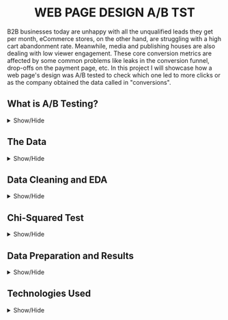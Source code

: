<h1 align='center'>WEB PAGE DESIGN A/B TST</h1> 

B2B businesses today are unhappy with all the unqualified leads they get per month, eCommerce stores, on the other hand, are struggling with a high cart abandonment rate. Meanwhile, media and publishing houses are also dealing with low viewer engagement. These core conversion metrics are affected by some common problems like leaks in the conversion funnel, drop-offs on the payment page, etc. In this project I will showcase how a web page's design was A/B tested to check which one led to more clicks or as the company obtained the data called in "conversions".

## What is A/B Testing?
<details>
<a name="File_Description"></a>
<summary>Show/Hide</summary>
<br>
  
A/B tests are one of the most powerful tools in a Data Scientists arsenal which is widely used in the industry to test features/products on a small group of people to perceive how it will be received by the end customer. A Product Data Scientists competency in A/B testing is at the core of their work. One thing to remember is that not every idea needs to be A/B tested. Some ideas can be expensive to test even on a small scale, so we have to be wise about which ideas to actually test on. This particular company decided this idea was worth testing and they have collected the data. I will be analyzing the data and conducting a statistical hypothesis test to determine whether the differences in user preference of one web page design over the other, are statistically significant or not.
</details>

## The Data
<details>
<a name="File_Description"></a>
<summary>Show/Hide</summary>
<br>
  
The dataset I have used contains around 300 thousand rows, where each row is a user who has been put into either a Control or Variation group (called treatment group in the data). The control group has been shown the old web page design and the treatment group has been shown the new webpage design. The last column in the dataset signifies whether the user has 'converted' or not. Conversion here stands for any action the business wants a customer/user to make which results in a positive outcome.

The dataset I have used can be found at this URL: https://www.kaggle.com/zhangluyuan/ab-testing
</details>

## Data Cleaning and EDA
<details>
<a name="File_Description"></a>
<summary>Show/Hide</summary>
<br>
  
After importing all the necessary libraries and reading in the data, it is always a good idea to take a look at the dataset and the various data types it contains. 

<h5 align="center">The Dataset</h5>
<p align="center">
  <img src="https://github.com/CSmahesh04/CTR_AB_Test/blob/main/Images/dataset.PNG" width=550>
</p>
There are exactly 294,478 rows and 5 columns in the dataset. The five columns have only two data types: object and int64. The <strong>timestamp</strong> column is not converted to a better date-time format as we will not require it for A/B testing.
<h5 align="center">Data Types</h5>
<p align="center">
  <img src="https://github.com/CSmahesh04/CTR_AB_Test/blob/main/Images/datatypes.PNG" width=400>
</p>

Next we check to see if there's any overlap or duplicate inputs in the dataset. I checked to see whether users from one group saw the web page of the other group. As you can see below, there seem to be a total of around 4000 users who use the other groups web pages. Since 4000 is 0.1% of the total number of rows (~400,000), I just removed those users.

<h5 align="center">Wrong Users in Both Groups</h5>
<p align="center">
  <img src="https://github.com/CSmahesh04/CTR_AB_Test/blob/main/Images/groupby.PNG" width=450>
</p>

Now I check whether there any more anomalies by checking again. Now the treatment group is restricted to the new page and the control group is restricted to the old page, we can move forward. Next I checked for multiple user records, based on **_user_id_**. There seems to be just one instance of multiple user entry in the dataset. Below are the instances where a user has been recorded multiple times.

<h5 align="center">Duplicate User</h5>
<p align="center">
  <img src="https://github.com/CSmahesh04/CTR_AB_Test/blob/main/Images/duplicate.PNG" width=550>
</p>

This particular user(**_user_id_**: 773192) from the treatment group saw the new web page twice and didn't convert either time. So for simplicity's sake I will remove the second instance from the dataset.

To better understand the data, I have plotted a bar chart where the total number of users from each group and conversion rate have been visualized. It seems that both groups have about the same ratio of conversion. But we will determine this with certainty.

<h5 align="center">Conversion Bar Graph for Both Groups</h5>
<p align="center">
  <img src="https://github.com/CSmahesh04/CTR_AB_Test/blob/main/Images/bar_chart.PNG" width=550>
</p>

Also I checked if the number of users in the two groups are divided equally or not.

<h5 align="center">Pie Chart of Total Users by Web Page Used</h5>
<p align="center">
  <img src="https://github.com/CSmahesh04/CTR_AB_Test/blob/main/Images/pie_chart.PNG" width=250>
</p>
</details>

## Chi-Squared Test
<details>
<a name="File_Description"></a>
<summary>Show/Hide</summary>
<br>
  
Since we are dealing with the conversion variable, which has a discrete value, it is considered a **Bernoulli Distribution**. That means an user will either convert (1) or not convert(0). The Chi-Squared test is a perfect testing method for values in the **Bernoulli Distribution**. We calculate the chi-squared test statistic and use that to calculate the p-value. Then the p-value is compared against the level of significance to check whether there is a significant difference between the two groups.
</details>

## Data Preparation and Results
<details>
<a name="File_Description"></a>
<summary>Show/Hide</summary>
<br>
  
Now that we have cleaned the data, it is time to conduct a statistical hypothesis test. The dataset has to be in a specific format to use the **_scipy_** library to do the Chi-Squared test on our data. Once the data is in the correct format, the test can be done using the **_scipy_** library. It automatically calculates both the chi-squared statistic and the p-value.

The p-value turns out to be **0.1898**, which translates to **19%**. The p-value is greater than _alpha_, at a 5% level of significance (we have to look alpha up in a table). This means we don't reject the null hypothesis. The null hypothesis here being, there is a statistically significant difference between the conversion rates for the two web pages. Thus, by rejecting the null hypothesis, it has been established that there is no preference for the user of one web page over the other.
<h5 align="center">P-value using Scipy</h5>
<p align="center">
  <img src="https://github.com/CSmahesh04/CTR_AB_Test/blob/main/Images/p_value.PNG" width=550>
</p>

For a quick verification, I conducted a sanity check where I calculated the conversion rates between the two groups and the difference between them is minimal at **0.0013**. Since the total number of people in both groups is the same, this means there wasn't any problem with the Chi-Squared test itself. 
</details>

## Technologies Used
<details>
<a name="File_Description"></a>
<summary>Show/Hide</summary>
<br>
  
1. Python
2. Pandas
3. Numpy
4. Matplotlib
5. Scipy
</details>
